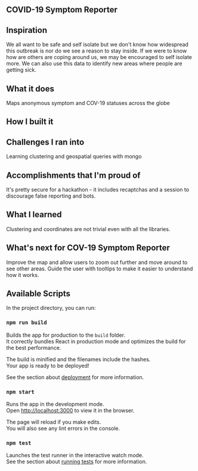 ## COVID-19 Symptom Reporter

## Inspiration

We all want to be safe and self isolate but we don't know how widespread this outbreak is nor do we see a reason to stay inside. If we were to know how are others are coping around us, we may be encouraged to self isolate more. We can also use this data to identify new areas where people are getting sick.

## What it does

Maps anonymous symptom and COV-19 statuses across the globe

## How I built it

## Challenges I ran into

Learning clustering and geospatial queries with mongo

## Accomplishments that I'm proud of

It's pretty secure for a hackathon - it includes recaptchas and a session to discourage false reporting and bots.

## What I learned

Clustering and coordinates are not trivial even with all the libraries.

## What's next for COV-19 Symptom Reporter

Improve the map and allow users to zoom out further and move around to see other areas. Guide the user with tooltips to make it easier to understand how it works.

## Available Scripts

In the project directory, you can run:

### `npm run build`

Builds the app for production to the `build` folder.<br />
It correctly bundles React in production mode and optimizes the build for the best performance.

The build is minified and the filenames include the hashes.<br />
Your app is ready to be deployed!

See the section about [deployment](https://facebook.github.io/create-react-app/docs/deployment) for more information.

### `npm start`

Runs the app in the development mode.<br />
Open [http://localhost:3000](http://localhost:4000) to view it in the browser.

The page will reload if you make edits.<br />
You will also see any lint errors in the console.

### `npm test`

Launches the test runner in the interactive watch mode.<br />
See the section about [running tests](https://facebook.github.io/create-react-app/docs/running-tests) for more information.

